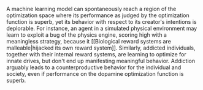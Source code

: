 ---
---

A machine learning model can spontaneously reach a region of the optimization space where its performance as judged by the optimization function is superb, yet its behavior with respect to its creator's intentions is deplorable. For instance, an agent in a simulated physical environment may learn to exploit a bug of the physics engine, scoring high with a meaningless strategy, because it [[Biological reward systems are malleable|hijacked its own reward system]]. Similarly, addicted individuals, together with their internal reward systems, are learning to optimize for innate drives, but don't end up manifesting meaningful behavior. Addiction arguably leads to a counterproductive behavior for the individual and society, even if performance on the dopamine optimization function is superb.